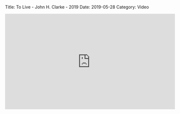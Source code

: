 Title: To Live - John H. Clarke - 2019
Date: 2019-05-28
Category: Video

<iframe width="560" height="315" src="https://www.youtube.com/embed/SOtgszPwqL0" title="YouTube video player" frameborder="0" allow="accelerometer; autoplay; clipboard-write; encrypted-media; gyroscope; picture-in-picture" allowfullscreen></iframe>

